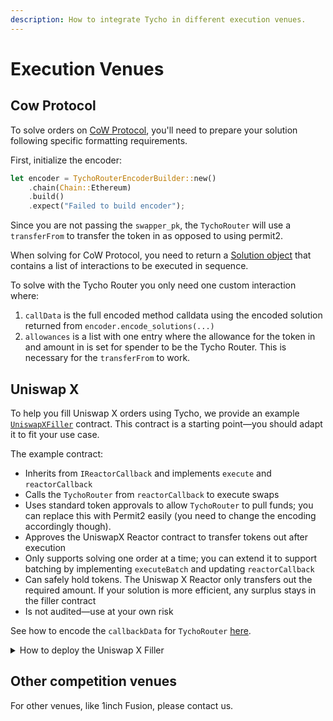 ```yaml
---
description: How to integrate Tycho in different execution venues.
---
```


# Execution Venues

## Cow Protocol

To solve orders on [CoW Protocol](https://docs.cow.fi/cow-protocol/tutorials/solvers), you'll need to prepare your solution following specific formatting requirements.

First, initialize the encoder:

```rust
let encoder = TychoRouterEncoderBuilder::new()
    .chain(Chain::Ethereum)
    .build()
    .expect("Failed to build encoder");
```

Since you are not passing the `swapper_pk`, the `TychoRouter` will use a `transferFrom` to transfer the token in as opposed to using permit2.

When solving for CoW Protocol, you need to return a [Solution object](https://docs.cow.fi/cow-protocol/reference/core/auctions/schema#solutions-output) that contains a list of interactions to be executed in sequence.

To solve with the Tycho Router you only need one custom interaction where:

1. `callData` is the full encoded method calldata using the encoded solution returned from `encoder.encode_solutions(...)`&#x20;
2. `allowances` is a list with one entry where the allowance for the token in and amount in is set for spender to be the Tycho Router. This is necessary for the `transferFrom` to work.

## Uniswap X

To help you fill Uniswap X orders using Tycho, we provide an example [`UniswapXFiller`](https://github.com/propeller-heads/tycho-execution/blob/main/foundry/src/uniswap_x/UniswapXFiller.sol) contract. This contract is a starting point—you should adapt it to fit your use case.

The example contract:

* Inherits from `IReactorCallback` and implements `execute` and `reactorCallback`
* Calls the `TychoRouter` from `reactorCallback` to execute swaps
* Uses standard token approvals to allow `TychoRouter` to pull funds; you can replace this with Permit2 easily (you need to change the encoding accordingly though).
* Approves the UniswapX Reactor contract to transfer tokens out after execution
* Only supports solving one order at a time; you can extend it to support batching by implementing `executeBatch` and updating `reactorCallback`
* Can safely hold tokens. The Uniswap X Reactor only transfers out the required amount. If your solution is more efficient, any surplus stays in the filler contract
* Is not audited—use at your own risk

See how to encode the `callbackData` for `TychoRouter` [here](https://github.com/propeller-heads/tycho-execution/tree/main/examples/uniswapx-encoding-example).

<details>

<summary>How to deploy the Uniswap X Filler</summary>

The current [script](https://github.com/propeller-heads/tycho-execution/blob/main/foundry/scripts/deploy-uniswap-x-filler.js) deploys an Uniswap X filler and verifies it in the corresponding blockchain explorer.

Make sure to run `unset HISTFILE` in your terminal before setting the private key. This will prevent the private key from being stored in the shell history.

1. Set the following environment variables:

```
export RPC_URL=<chain-rpc-url>
export PRIVATE_KEY=<deploy-wallet-private-key>
export BLOCKCHAIN_EXPLORER_API_KEY=<blockchain-explorer-api-key>
```

2. Confirm that the variables `tychoRouter`, `uniswapXReactor` and `nativeToken` are correctly set in the script. Make sure that the Uniswap X Reactor address matches the reactor you are targeting.
3. Run `npx hardhat run scripts/deploy-uniswap-x-filler.js --network NETWORK`.

</details>

## Other competition venues

For other venues, like 1inch Fusion, please contact us.
